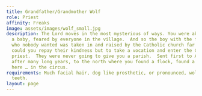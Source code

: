 ```yaml
---
title: Grandfather/Grandmother Wolf
role: Priest
affinity: Freaks
image: assets/images/wolf_small.jpg
description: The Lord moves in the most mysterious of ways. You were abandoned as
  a baby, feared by everyone in the village.  And so the boy with the face of a wolf
  who nobody wanted was taken in and raised by the Catholic church far to the South.  How
  could you repay their kindness but to take a vocation and enter the Church as a
  priest.  They were never going to give you a parish.  Sent first to Africa and then,
  after many long years, to the north where you found a flock, found a parish at last,
  here … in the circus.
requirements: Much facial hair, dog like prosthetic, or pronounced, wolf-life canine
  teeth.
layout: page
---
```


